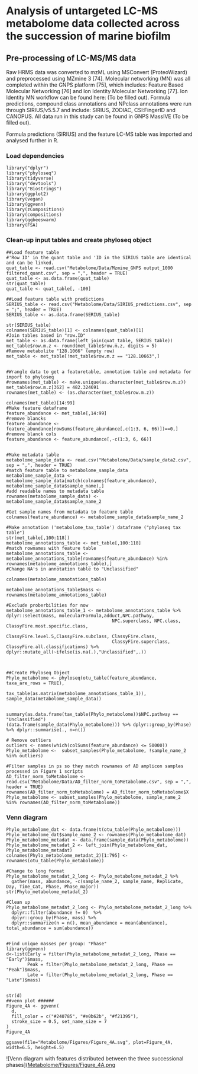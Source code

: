 # Analysis of untargeted LC-MS metabolome data collected across the succession of marine biofilm 

## Pre-processing of LC-MS/MS data
Raw HRMS data was converted to mzML using MSConvert (ProteoWizard) and preprocessed using MZmine 3 [74]. Molecular networking (MN) was all completed within the GNPS platform [75], which includes: Feature Based Molecular Networking [76] and Ion Identity Molecular Networking [77]. Ion Identity MN workflow can be found here: (To be filled out). Formula predictions, compound class annotations and NPclass annotations were run through SIRIUS/v5.5.7 and include: SIRIUS, ZODIAC, CSI:FingerID and CANOPUS. All data run in this study can be found in GNPS MassIVE (To be filled out). 

Formula predictions (SIRIUS) and the feature LC-MS table was imported and analysed further in R. 

### Load dependencies

```
library("dplyr")
library("phyloseq")
library(tidyverse)
library("devtools")
library("Biostrings")
library(ggplot2)
library(vegan)
library(ggvenn)
library(zCompositions)
library(compositions)
library(ggbeeswarm)
library(FSA)
```
### Clean-up input tables and create phyloseq object 
```
##Load feature table
#'Row ID' in the quant table and 'ID in the SIRIUS table are identical and can be linked.
quat_table <- read.csv("Metabolome/Data/Mzmine_GNPS output_1000 filtered_quant.csv", sep = ",", header = TRUE)
quat_table <- as.data.frame(quat_table)
str(quat_table)
quat_table <- quat_table[, -100]

##Load feature table with predictions
SERIUS_table <- read.csv("Metabolome/Data/SIRIUS_predictions.csv", sep = ";", header = TRUE)
SERIUS_table <- as.data.frame(SERIUS_table)

str(SERIUS_table)
colnames(SERIUS_table)[1] <- colnames(quat_table)[1]
#Join tables based in "row.ID"
met_table <- as.data.frame(left_join(quat_table, SERIUS_table)) 
met_table$row.m.z <- round(met_table$row.m.z, digits = 5)
#Remove metabolite "128.1066" (empty row)
met_table <- met_table[!met_table$row.m.z == "128.10663",]


#Wrangle data to get a featuretable, annotation table and metadata for import to phyloseq
#rownames(met_table) <- make.unique(as.character(met_table$row.m.z))
met_table$row.m.z[362] = 482.324691
rownames(met_table) <- (as.character(met_table$row.m.z))

colnames(met_table)[14:99]
#Make feature dataframe
feature_abundance <- met_table[,14:99]
#remove blancks 
feature_abundance <- feature_abundance[rowSums(feature_abundance[,c(1:3, 6, 66)])==0,]
#remove blanck cols
feature_abundance <- feature_abundance[,-c(1:3, 6, 66)]


#Make metadata table 
metabolome_sample_data <- read.csv("Metabolome/Data/sample_data2.csv", sep = ",", header = TRUE)
#match feature table to metabolome_sample_data
metabolome_sample_data <- metabolome_sample_data[match(colnames(feature_abundance), metabolome_sample_data$sample_name),]
#add readable names to metadata table
rownames(metabolome_sample_data) <- metabolome_sample_data$sample_name_2

#Get sample names from metadata to feature table
colnames(feature_abundance) <- metabolome_sample_data$sample_name_2

#Make annotation ('metabolome_tax_table') dataframe ("phyloseq tax table")
str(met_table[,100:118])
metabolome_annotations_table <- met_table[,100:118]
#match rownames with feature table
metabolome_annotations_table <- metabolome_annotations_table[rownames(feature_abundance) %in% rownames(metabolome_annotations_table),]
#Change NA's in annotation table to "Unclassified"

colnames(metabolome_annotations_table)

metabolome_annotations_table$mass <- rownames(metabolome_annotations_table)

#Exclude proberbilities for now
metabolome_annotations_table_1 <- metabolome_annotations_table %>% dplyr::select(mass, molecularFormula,adduct,NPC.pathway,
                                        NPC.superclass, NPC.class, ClassyFire.most.specific.class,
                                        ClassyFire.level.5,ClassyFire.subclass, ClassyFire.class,
                                        ClassyFire.superclass, ClassyFire.all.classifications) %>% dplyr::mutate_all(~ifelse(is.na(.),"Unclassified",.))



##Create Phyloseq Object
Phylo_metabolome <- phyloseq(otu_table(feature_abundance, taxa_are_rows = TRUE), 
                       tax_table(as.matrix(metabolome_annotations_table_1)), sample_data(metabolome_sample_data))


summary(as.data.frame(tax_table(Phylo_metabolome))$NPC.pathway == "Unclassified")
(data.frame(sample_data(Phylo_metabolome))) %>% dplyr::group_by(Phase) %>% dplyr::summarise(., n=n())

# Remove outliers 
outliers <- names(which(colSums(feature_abundance) <= 50000))
Phylo_metabolome <-  subset_samples(Phylo_metabolome, !sample_name_2 %in% outliers) 

#Filter samples in ps so they match rownames of AD amplicon samples processed in Figure 1 scripts
AD_filter_norm_toMetabolome <- read.csv("Metabolome/Data/AD_filter_norm_toMetabolome.csv", sep = ",", header = TRUE)
rownames(AD_filter_norm_toMetabolome) = AD_filter_norm_toMetabolome$X
Phylo_metabolome <- subset_samples(Phylo_metabolome, sample_name_2 %in% rownames(AD_filter_norm_toMetabolome)) 

```
### Venn diagram 
```
Phylo_metabolome_dat <- data.frame(t(otu_table(Phylo_metabolome)))
Phylo_metabolome_dat$sample_name_2 <- rownames(Phylo_metabolome_dat)
Phylo_metabolome_metadat <- data.frame(sample_data(Phylo_metabolome))
Phylo_metabolome_metadat_2 <- left_join(Phylo_metabolome_dat, Phylo_metabolome_metadat)
colnames(Phylo_metabolome_metadat_2)[1:795] <- rownames(otu_table(Phylo_metabolome))

#Change to long format
Phylo_metabolome_metadat_2_long <- Phylo_metabolome_metadat_2 %>% 
  gather(mass, abundance, -c(sample_name_2, sample_name, Replicate, Day, Time_Cat, Phase, Phase_major))
str(Phylo_metabolome_metadat_2)

#Clean up 
Phylo_metabolome_metadat_2_long <- Phylo_metabolome_metadat_2_long %>% 
  dplyr::filter(abundance != 0)  %>% 
  dplyr::group_by(Phase, mass) %>% 
  dplyr::summarize(n = n(), mean_abundance = mean(abundance), total_abundance = sum(abundance))


#Find unique masses per group: "Phase" 
library(ggvenn)
d<-list(Early = filter(Phylo_metabolome_metadat_2_long, Phase == "Early")$mass, 
        Peak = filter(Phylo_metabolome_metadat_2_long, Phase == "Peak")$mass, 
        Late = filter(Phylo_metabolome_metadat_2_long, Phase == "Late")$mass)


str(d)
##venn plot ######
Figure_4A <- ggvenn(
  d, 
  fill_color = c("#240785", "#e0b62b", "#f21395"),
  stroke_size = 0.5, set_name_size = 7
)
Figure_4A

ggsave(file="Metabolome/Figures/Figure_4A.svg", plot=Figure_4A, width=6.5, height=6.5)

```

![Venn diagram with features distributed between the three successional phases]([Metabolome/Figures/Figure_4A.png](https://github.com/PKBech/PRJNA928313/blob/main/Metabolome/Figures/Figure_4A.png)

